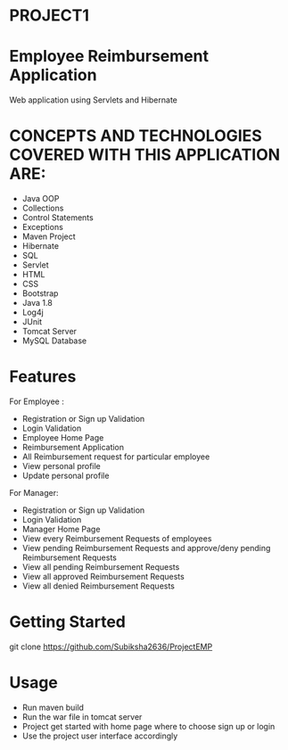 # PROJECT1

# Employee Reimbursement Application

Web application using Servlets and Hibernate

# CONCEPTS AND TECHNOLOGIES COVERED WITH THIS APPLICATION ARE:
* Java OOP
* Collections
* Control Statements
* Exceptions
* Maven Project
* Hibernate 
* SQL
* Servlet
* HTML
* CSS
* Bootstrap
* Java 1.8
* Log4j
* JUnit
* Tomcat Server
* MySQL Database


# Features

For Employee :
* Registration or Sign up Validation
* Login Validation
* Employee Home Page
* Reimbursement Application
* All Reimbursement request for particular employee
* View personal profile
* Update personal profile

For Manager:
* Registration or Sign up Validation
* Login Validation
* Manager Home Page
* View every Reimbursement Requests of employees
* View pending Reimbursement Requests and approve/deny pending Reimbursement Requests
* View all pending Reimbursement Requests
* View all approved Reimbursement Requests
* View all denied Reimbursement Requests

# Getting Started 
git clone https://github.com/Subiksha2636/ProjectEMP

# Usage
* Run maven build
* Run the war file in tomcat server
* Project get started with home page where to choose sign up or login
* Use the project user interface accordingly 

